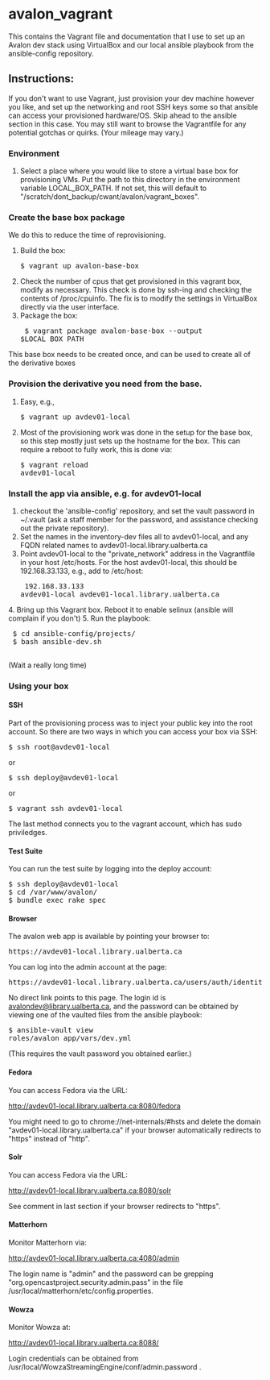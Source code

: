 # avalon_vagrant
This contains the Vagrant file and documentation that I use to set up an Avalon dev stack using VirtualBox and our local ansible playbook from the ansible-config repository.

## Instructions:

If you don't want to use Vagrant, just provision your dev machine however you like, and set up the networking and root SSH keys some so that ansible can access your provisioned hardware/OS. Skip ahead to the ansible section in this case. You may still want to browse the Vagrantfile for any potential gotchas or quirks. (Your mileage may vary.)

### Environment

1. Select a place where you would like to store a virtual base
     box for provisioning VMs. Put the path to this directory in
     the environment variable LOCAL_BOX_PATH. If not set, this
      will default to "/scratch/dont_backup/cwant/avalon/vagrant_boxes".

### Create the base box package

We do this to reduce the time of reprovisioning.

1. Build the box: <pre>$ vagrant up avalon-base-box</pre>
2. Check the number of cpus that get provisioned in this vagrant box, modify
     as necessary. This check is done by ssh-ing and checking the contents
     of /proc/cpuinfo. The fix is to modify the settings in VirtualBox
     directly via the user interface.
3. Package the box:<pre>
$ vagrant package avalon-base-box --output $LOCAL_BOX_PATH</pre>

This base box needs to be created once, and can be used to
create all of the derivative boxes

### Provision the derivative you need from the base.

1. Easy, e.g., <pre>$ vagrant up avdev01-local</pre>
2. Most of the provisioning work was done in the setup for the base box,
   so this step mostly just sets up the hostname for the box. This can require
   a reboot to fully work, this is done via: <pre>$ vagrant reload avdev01-local</pre>

### Install the app via ansible, e.g. for avdev01-local

1. checkout the 'ansible-config' repository, and set the vault password
   in ~/.vault (ask a staff member for the password, and assistance
   checking out the private repository).
2. Set the names in the inventory-dev files all to avdev01-local,
   and any FQDN related names to avdev01-local.library.ualberta.ca
3. Point avdev01-local to the "private_network" address in the
   Vagrantfile in your host /etc/hosts. For the host avdev01-local, this should
   be 192.168.33.133, e.g., add to /etc/host:<pre>
   192.168.33.133  avdev01-local avdev01-local.library.ualberta.ca
</pre>
4. Bring up this Vagrant box. Reboot it to enable selinux
   (ansible will complain if you don't)
5. Run the playbook:<pre>
 $ cd ansible-config/projects/
 $ bash ansible-dev.sh
 </pre> (Wait a really long time)

### Using your box

#### SSH

Part of the provisioning process was to inject your public key into the root
account. So there are two ways in which you can access your box via SSH:

<pre>$ ssh root@avdev01-local</pre>
or
<pre>$ ssh deploy@avdev01-local</pre>
or
<pre>$ vagrant ssh avdev01-local</pre>

The last method connects you to the vagrant account, which has sudo priviledges.

#### Test Suite

You can run the test suite by logging into the deploy account:
<pre>
$ ssh deploy@avdev01-local
$ cd /var/www/avalon/
$ bundle exec rake spec
</pre>

#### Browser

The avalon web app is available by pointing your browser to:

<pre>https://avdev01-local.library.ualberta.ca</pre>

You can log into the admin account at the page:

<pre>https://avdev01-local.library.ualberta.ca/users/auth/identity</pre>

No direct link points to this page. The login id is avalondev@library.ualberta.ca,
and the password can be obtained by viewing one of the vaulted files from the ansible
playbook: <pre>$ ansible-vault view roles/avalon_app/vars/dev.yml
</pre>

(This requires the vault password you obtained earlier.)

#### Fedora

You can access Fedora via the URL:

http://avdev01-local.library.ualberta.ca:8080/fedora

You might need to go to chrome://net-internals/#hsts and delete the domain "avdev01-local.library.ualberta.ca" if your browser automatically redirects to "https" instead of "http".

#### Solr

You can access Fedora via the URL:

http://avdev01-local.library.ualberta.ca:8080/solr

See comment in last section if your browser redirects to "https".

#### Matterhorn

Monitor Matterhorn via:

http://avdev01-local.library.ualberta.ca:4080/admin

The login name is "admin" and the password can be grepping "org.opencastproject.security.admin.pass" in the file /usr/local/matterhorn/etc/config.properties.

#### Wowza

Monitor Wowza at:

http://avdev01-local.library.ualberta.ca:8088/

Login credentials can be obtained from /usr/local/WowzaStreamingEngine/conf/admin.password .
